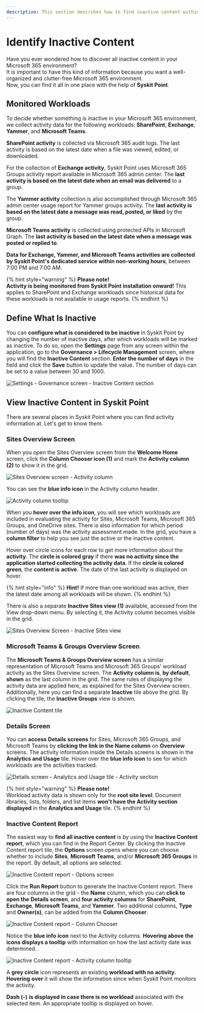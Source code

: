 ```yaml
---
description: This section describes how to find inactive content within Syskit Point.
---
```


# Identify Inactive Content

Have you ever wondered how to discover all inactive content in your Microsoft 365 environment?  
It is important to have this kind of information because you want a well-organized and clutter-free Microsoft 365 environment.  
Now, you can find it all in one place with the help of **Syskit Point**.

## Monitored Workloads

To decide whether something is inactive in your Microsoft 365 environment, we collect activity data for the following workloads: **SharePoint**, **Exchange**, **Yammer**, and **Microsoft Teams**.

**SharePoint activity** is collected via Microsoft 365 audit logs. The last activity is based on the latest date when a file was viewed, edited, or downloaded.

For the collection of **Exchange activity**, Syskit Point uses Microsoft 365 Groups activity report available in Microsoft 365 admin center. The **last activity is based on the latest date when an email was delivered** to a group.

The **Yammer activity** collection is also accomplished through Microsoft 365 admin center usage report for Yammer groups activity. The **last activity is based on the latest date a message was read, posted, or liked** by the group.

**Microsoft Teams activity** is collected using protected APIs in Microsoft Graph. The **last activity is based on the latest date when a message was posted or replied to**.

**Data for Exchange, Yammer, and Microsoft Teams activities are collected by Syskit Point's dedicated service within non-working hours**, between 7:00 PM and 7:00 AM.

{% hint style="warning" %}
**Please note!  
Activity is being monitored from Syskit Point installation onward!** This applies to SharePoint and Exchange workloads since historical data for these workloads is not available in usage reports.
{% endhint %}

## Define What Is Inactive

You can **configure what is considered to be inactive** in Syskit Point by changing the number of inactive days, after which workloads will be marked as inactive. To do so, open the **Settings** page from any screen within the application, go to the **Governance &gt; Lifecycle Management** screen, where you will find the **Inactive Content** section. **Enter the number of days** in the field and click the **Save** button to update the value. The number of days can be set to a value between 30 and 1000.

![Settings - Governance screen - Inactive Content section](../../.gitbook/assets/inactive-content_settings-inactive-content.png)

## View Inactive Content in Syskit Point

There are several places in Syskit Point where you can find activity information at. Let's get to know them.

### Sites Overview Screen

When you open the Sites Overview screen from the **Welcome Home** screen, click the **Column Chooser icon \(1\)** and mark the **Activity column \(2\)** to show it in the grid.

![Sites Overview screen - Activity column](../../.gitbook/assets/inactive-content_sites-overview-activity-column.png)

You can see the **blue info icon** in the Activity column header.

![Activity column tooltip](../../.gitbook/assets/inactive-content_activity-column-tooltip.png)

When you **hover over the info icon**, you will see which workloads are included in evaluating the activity for Sites, Microsoft Teams, Microsoft 365 Groups, and OneDrive sites. There is also information for which period \(number of days\) was the activity assessment made. In the grid, you have a **column filter** to help you see just the active or the inactive content.

Hover over circle icons for each row to get more information about the **activity**. The **circle is colored gray** if there **was no activity since the application started collecting the activity data**. If the **circle is colored** **green**, the **content is** **active**. The date of the last activity is displayed on hover.

{% hint style="info" %}
**Hint!** If more than one workload was active, then the latest date among all workloads will be shown.
{% endhint %}

There is also a separate **Inactive Sites view \(1\)** available, accessed from the View drop-down menu. By selecting it, the Activity column becomes visible in the grid.

![Sites Overview Screen - Inactive Sites view](../../.gitbook/assets/inactive-content_inactive-sites-view.png)

### Microsoft Teams & Groups Overview Screen

The **Microsoft Teams & Groups Overview screen** has a similar representation of Microsoft Teams and Microsoft 365 Groups' workload activity as the Sites Overview screen. The **Activity column is**, **by default**, **shown** as the last column in the grid. The same rules of displaying the activity data are applied here, as explained for the Sites Overview screen. Additionally, here you can find a separate **Inactive** tile above the grid. By clicking the tile, the **Inactive Groups** view is shown.

![Inactive Content tile](../../.gitbook/assets/inactive-content_inactive-content-tile.png)

### Details Screen

You can **access** **Details** **screens** for Sites, Microsoft 365 Groups, and Microsoft Teams by **clicking the link in the Name column** on **Overview** screens. The activity information inside the Details screens is shown in the **Analytics and Usage** tile. Hover over the **blue info icon** to see for which workloads are the activities tracked.

![Details screen - Analytics and Usage tile - Activity section](../../.gitbook/assets/inactive-content_analytics-and-usage-tile-activity-section.png)

{% hint style="warning" %}
**Please note!**  
Workload activity data is shown only for the **root site level**. Document libraries, lists, folders, and list items **won't have the Activity section displayed** in the **Analytics and Usage** tile.
{% endhint %}

### Inactive Content Report

The easiest way to **find all inactive content** is by using the **Inactive Content report**, which you can find in the Report Center. By clicking the Inactive Content report tile, the **Options** screen opens where you can choose whether to include **Sites**, **Microsoft Teams**, and/or **Microsoft 365 Groups** in the report. By default, all options are selected.

![Inactive Content report - Options screen](../../.gitbook/assets/inactive-content_inactive-content-report-options-screen.png)

Click the **Run Report** button to generate the Inactive Content report. There are four columns in the grid - the **Name** column, which you can **click to open the** **Details** **screen**, and **four activity columns** for **SharePoint**, **Exchange**, **Microsoft Teams**, and **Yammer**. Two additional columns, **Type** and **Owner\(s\)**, can be added from the **Column Chooser**.

![Inactive Content report - Column Chooser](../../.gitbook/assets/inactive-content_inactive-content-report-column-chooser.png)

Notice the **blue info icon** next to the Activity columns. **Hovering above the icons displays a tooltip** with information on how the last activity date was determined.

![Inactive Content report - Activity column tooltip](../../.gitbook/assets/inactive-content_inactive-content-report-activity-tooltip.png)

A **grey circle** icon represents an existing **workload with no activity. Hovering** **over** it will show the information since when Syskit Point monitors the activity.

**Dash \(-\)** **is displayed in case there is** **no workload** associated with the selected item. An appropriate tooltip is displayed on hover.

